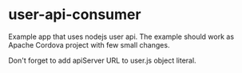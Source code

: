 # user-api-consumer
Example app that uses nodejs user api. The example should work as Apache Cordova project with few small changes.

Don't forget to add apiServer URL to user.js object literal.
